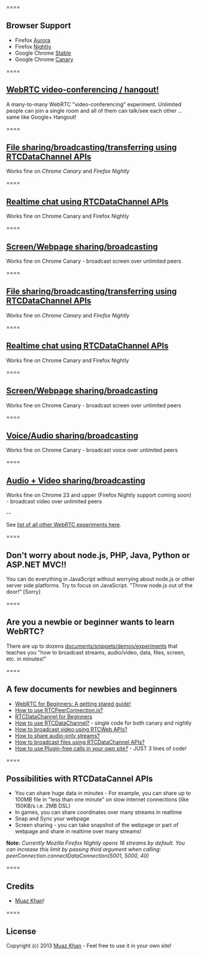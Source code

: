 ====
## Browser Support

* Firefox [Aurora](http://www.mozilla.org/en-US/firefox/aurora/)
* Firefox [Nightly](http://nightly.mozilla.org/)
* Google Chrome [Stable](https://www.google.com/intl/en_uk/chrome/browser/) 
* Google Chrome [Canary](https://www.google.com/intl/en/chrome/browser/canary.html)

====
## [WebRTC video-conferencing / hangout!](https://webrtc-experiment.appspot.com/video-conferencing/)

A many-to-many WebRTC "video-conferencing" experiment. Unlimited people can join a single room and all of them can talk/see each other ... same like Google+ Hangout!

====
## [File sharing/broadcasting/transferring using RTCDataChannel APIs](https://webrtc-experiment.appspot.com/file-broadcast/)

Works fine on *Chrome Canary* and *Firefox Nightly*

====
## [Realtime chat using RTCDataChannel APIs](https://webrtc-experiment.appspot.com/chat/)

Works fine on Chrome Canary and Firefox Nightly

====
## [Screen/Webpage sharing/broadcasting](https://webrtc-experiment.appspot.com/screen-broadcast/)

Works fine on Chrome Canary - broadcast screen over unlimited peers

====
## [File sharing/broadcasting/transferring using RTCDataChannel APIs](https://webrtc-experiment.appspot.com/file-broadcast/)

Works fine on *Chrome Canary* and *Firefox Nightly*

====
## [Realtime chat using RTCDataChannel APIs](https://webrtc-experiment.appspot.com/chat/)

Works fine on Chrome Canary and Firefox Nightly

====
## [Screen/Webpage sharing/broadcasting](https://webrtc-experiment.appspot.com/screen-broadcast/)

Works fine on Chrome Canary - broadcast screen over unlimited peers

====
## [Voice/Audio sharing/broadcasting](https://webrtc-experiment.appspot.com/audio-broadcast/)

Works fine on Chrome Canary - broadcast voice over unlimited peers

====
## [Audio + Video sharing/broadcasting](https://webrtc-experiment.appspot.com/broadcast/)

Works fine on Chrome 23 and upper (Firefox Nightly support coming soon) - broadcast video over unlimited peers

--

See [list of all other WebRTC experiments here](https://webrtc-experiment.appspot.com/).

====
## Don't worry about node.js, PHP, Java, Python or ASP.NET MVC!!

You can do everything in JavaScript without worrying about node.js or other server side platforms. Try to focus on JavaScript. "Throw node.js out of the door!" [Sorry]

====
## Are you a newbie or beginner wants to learn WebRTC?

There are up to dozens [documents/snippets/demos/experiments](https://webrtc-experiment.appspot.com/) that teaches you "how to broadcast streams, audio/video, data, files, screen, etc. in minutes!"

====
## A few documents for newbies and beginners

* [WebRTC for Beginners: A getting stared guide!](https://webrtc-experiment.appspot.com/docs/webrtc-for-beginners.html)
* [How to use RTCPeerConnection.js?](https://webrtc-experiment.appspot.com/docs/how-to-use-rtcpeerconnection-js-v1.1.html)
* [RTCDataChannel for Beginners](https://webrtc-experiment.appspot.com/docs/rtc-datachannel-for-beginners.html)
* [How to use RTCDataChannel?](https://webrtc-experiment.appspot.com/docs/how-to-use-rtcdatachannel.html) - single code for both canary and nightly
* [How to broadcast video using RTCWeb APIs?](https://webrtc-experiment.appspot.com/docs/how-to-broadcast-video-using-RTCWeb-APIs.html)
* [How to share audio-only streams?](https://webrtc-experiment.appspot.com/docs/how-to-share-audio-only-streams.html)
* [How to broadcast files using RTCDataChannel APIs?](https://webrtc-experiment.appspot.com/docs/how-file-broadcast-works.html)
* [How to use Plugin-free calls in your own site?](https://webrtc-experiment.appspot.com/docs/how-to-use-plugin-free-calls.html) - JUST 3 lines of code!

====
## Possibilities with RTCDataCannel APIs

* You can share huge data in minutes - For example, you can share up to 100MB file in "less than one minute" on slow internet connections (like 150KB/s i.e. 2MB DSL)
* In games, you can share coordinates over many streams in realtime
* Snap and Sync your webpage
* Screen sharing - you can take snapshot of the webpage or part of webpage and share in realtime over many streams!

**Note:** *Currently Mozilla Firefox Nightly opens 16 streams by default. You can increase this limit by passing third argument when calling: peerConnection.connectDataConnection(5001, 5000, 40)*

====
## Credits

* [Muaz Khan](http://github.com/muaz-khan)!

====
## License

Copyright (c) 2013 [Muaz Khan](https://plus.google.com/100325991024054712503) - Feel free to use it in your own site!

